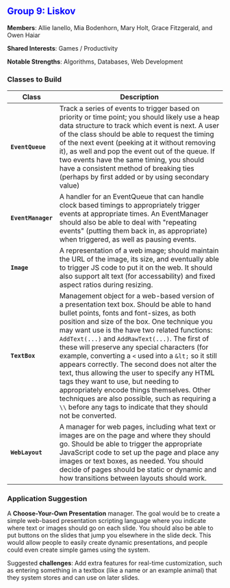## <span id="group-9" style="color: blue">Group 9: Liskov</span>

**Members**: Allie Ianello, Mia Bodenhorn, Mary Holt, Grace Fitzgerald, and Owen Haiar

**Shared Interests**: Games / Productivity

**Notable Strengths**: Algorithms, Databases, Web Development

### Classes to Build

| Class               | Description |
| ------------------- | ----------- |
| **`EventQueue`**    | Track a series of events to trigger based on priority or time point; you should likely use a heap data structure to track which event is next.  A user of the class should be able to request the timing of the next event (peeking at it without removing it), as well and pop the event out of the queue. If two events have the same timing, you should have a consistent method of breaking ties (perhaps by first added or by using secondary value) |
| **`EventManager`**  | A handler for an EventQueue that can handle clock based timings to appropriately trigger events at appropriate times.  An EventManager should also be able to deal with "repeating events" (putting them back in, as appropriate) when triggered, as well as pausing events.  |
| **`Image`**         | A representation of a web image; should maintain the URL of the image, its size, and eventually able to trigger JS code to put it on the web. It should also support alt text (for accessability) and fixed aspect ratios during resizing. |
| **`TextBox`**       | Management object for a web-based version of a presentation text box.  Should be able to hand bullet points, fonts and font-sizes, as both position and size of the box.  One technique you may want use is the have two related functions: `AddText(...)` and `AddRawText(...)`.  The first of these will preserve any special characters (for example, converting a `<` used into a `&lt;` so it still appears correctly.  The second does not alter the text, thus allowing the user to specify any HTML tags they want to use, but needing to appropriately encode things themselves. Other techniques are also possible, such as requiring a `\\` before any tags to indicate that they should not be converted. |
| **`WebLayout`**     | A manager for web pages, including what text or images are on the page and where they should go. Should be able to trigger the appropriate JavaScript code to set up the page and place any images or text boxes, as needed.  You should decide of pages should be static or dynamic and how transitions between layouts should work. |

### Application Suggestion

A **Choose-Your-Own Presentation** manager.  The goal would be to create a simple web-based presentation scripting language where you indicate where text or images should go on each slide.  You should also be able to put buttons on the slides that jump you elsewhere in the slide deck.  This would allow people to easily create dynamic presentations, and people could even create simple games using the system.

Suggested **challenges**: Add extra features for real-time customization, such as entering something in a textbox (like a name or an example animal) that they system stores and can use on later slides.
